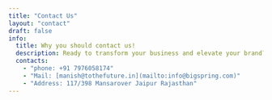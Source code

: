 ```yaml
---
title: "Contact Us"
layout: "contact"
draft: false
info: 
  title: Why you should contact us!
  description: Ready to transform your business and elevate your brand? Contact us now for a personalized consultation. Our team is eager to understand your objectives and outline a roadmap to success..
  contacts: 
    - "phone: +91 7976058174"
    - "Mail: [manish@tothefuture.in](mailto:info@bigspring.com)"
    - "Address: 117/398 Mansarover Jaipur Rajasthan"
---
```

